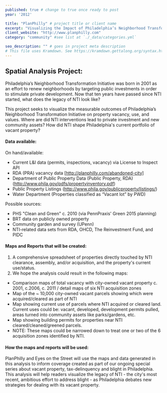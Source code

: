 ```yaml
---
published: true # change to true once ready to post
year: '2012'

title: "PlanPhilly" # project title or client name
excerpt: "Visualizing the Impact of Philadelphia’s Neighborhood Transformation Initiative on Property Vacancy, Use, and Values" # shows on project list page
client_website: "http://www.planphilly.com"
category: "community" #see list at `./_data/categories.yml`

seo_description: "" # goes in project meta description
# This file uses Kramdown. See https://kramdown.gettalong.org/syntax.html for syntax
---
```


## Spatial Analysis Project:
Philadelphia’s Neighborhood Transformation Initiative was born in 2001 as an effort to renew neighborhoods by targeting public investments in order to stimulate private development. Now that ten years have passed since NTI started, what does the legacy of NTI look like?

This project seeks to visualize the measurable outcomes of Philadelphia’s Neighborhood Transformation Initiative on property vacancy, use, and values. Where are did NTI interventions lead to private investment and new community assets? How did NTI shape Philadelphia's current portfolio of vacant property?

#### Data available:
On hand/available:
- Current L&I data (permits, inspections, vacancy) via License to Inspect API
- RDA (PRA) vacancy data [http://planphilly.com/abandoned-city]
- Department of Public Property Data (Public Property, RDA) (http://www.phila.gov/pdfs/propertyinventory.pdf)
- Public Property Listings (http://www.phila.gov/publicproperty/listings/)
- Water Department (Properties classified as “Vacant lot” by PWD)

Possible sources:
- PHS "Clean and Green" c. 2010 (via PennPraxis' Green 2015 planning)
- BRT data on publicly owned property
- Community garden and survey (UPenn)
- NTI-related data sets from RDA, OHCD, The Reinvestment Fund, and PIDC

#### Maps and Reports that will be created:
1. A comprehensive spreadsheet of properties directly touched by NTI clearance, assembly, and/or acquisition, and the property's current use/status.
2. We hope the analysis could result in the following maps:
- Comparison maps of total vacancy with city-owned vacant property c. 2001, c.2006, c. 2011 / detail maps of six NTI acquisition zones
- Map of the ~ 10,000 city-owned vacant parcels showing which were acquired/cleared as part of NTI
- Map showing current use of parcels where NTI acquired or cleared land. Current uses could be: vacant, developed, development permits pulled, areas turned into community assets like parks/gardens, etc.
- Map showing building permits for properties near NTI cleared/cleaned/greened parcels.
- NOTE: These maps could be narrowed down to treat one or two of the 6 acquisition zones
identified by NTI.

#### How the maps and reports will be used:
PlanPhilly and Eyes on the Street will use the maps and data generated in this analysis to inform coverage created as part of our ongoing special series about vacant property, tax-delinquency and blight in Philadelphia. This analysis will help readers visualize the legacy of NTI - the city's most recent, ambitious effort to address blight - as Philadelphia debates new strategies for dealing with its vacant property.
